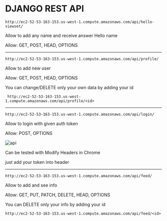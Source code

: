 # DJANGO REST API

    http://ec2-52-53-163-153.us-west-1.compute.amazonaws.com/api/hello-viewset/

Allow to add any name and receive answer Hello name
  
Allow: GET, POST, HEAD, OPTIONS
*************************************
  
    http://ec2-52-53-163-153.us-west-1.compute.amazonaws.com/api/profile/

Allow to add new user

Allow: GET, POST, HEAD, OPTIONS

You can change/DELETE only your own data by adding your id

     http://ec2-52-53-163-153.us-west-1.compute.amazonaws.com/api/profile/<id>

*************************************

    http://ec2-52-53-163-153.us-west-1.compute.amazonaws.com/api/login/

Allow to login with given auth token

Allow: POST, OPTIONS

 ![api](http://ipic.su/7yyCdV.png)  

Can be tested with Modify Headers in Chrome

just add your token into header
*************************************

    http://ec2-52-53-163-153.us-west-1.compute.amazonaws.com/api/feed/

Allow to add and see info

Allow: GET, PUT, PATCH, DELETE, HEAD, OPTIONS

You can DELETE only your info by adding your id

    http://ec2-52-53-163-153.us-west-1.compute.amazonaws.com/api/feed/<id>

